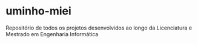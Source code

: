 # uminho-miei

Repositório de todos os projetos desenvolvidos ao longo da Licenciatura e Mestrado em Engenharia Informática

